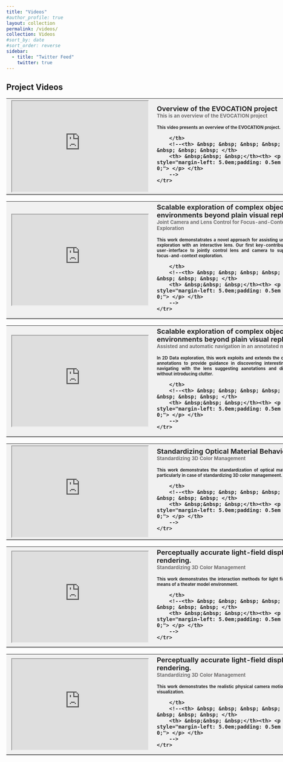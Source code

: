 ```yaml
---
title: "Videos"
#author_profile: true
layout: collection
permalink: /videos/
collection: Videos
#sort_by: date
#sort_order: reverse  
sidebar:
  - title: "Twitter Feed"
    twitter: true
---
```


## Project Videos 
<!-- &nbsp; &nbsp; &nbsp; ESRs &nbsp; &nbsp; &nbsp; Management and Administrative -->

<table style="background-color: #F1F1F1; filter: alpha(opacity=40); opacity: 0.95;border-bottom: 2px solid #AEAEAE; border-right: 2px solid #AEAEAE;width:835px">
	<tbody>	
  <col width="390">
  <col width="433">
	<tr>
	   <th> 
            <iframe width="360" height="240"
              src="https://www.youtube.com/embed/VqbyL_EKTIY">
            </iframe>
		</th>
		<th style="text-align: left"> <font size="4">Overview of the EVOCATION project</font><br>			<font size="2" color="#686666">This is an overview of the EVOCATION project</font><br>
        <!--<font size="2">We present a novel approach for assisting users in 2D data exploration; with an interactive lens. Our first key-contribution is a novel user-interface; to jointly control lens and camera; to support effective focus-and-context exploration.</font>	
        -->
        <p> </p>
        <p style="font-size:70%; text-align:justify;">This video presents an overview of the EVOCATION project.</p>	

        </th>
        <!--<th> &nbsp; &nbsp; &nbsp; &nbsp; &nbsp; &nbsp; &nbsp; &nbsp; </th>
        <th> &nbsp;&nbsp; &nbsp;</th><th> <p style="margin-left: 5.0em;padding: 0.5em 0em 0em 0;"> </p> </th>
        -->
    </tr>

</tbody>		
</table>

<table style="background-color: #F1F1F1; filter: alpha(opacity=40); opacity: 0.95;border-bottom: 2px solid #AEAEAE; border-right: 2px solid #AEAEAE;width:835px">
	<tbody>	
  <col width="390">
  <col width="433">
	<tr>
	   <th> 
            <iframe width="360" height="240"
              src="https://www.youtube.com/embed/SSQFJLYIdD4">
            </iframe>
		</th>
		<th style="text-align: left"> <font size="4">Scalable exploration of complex objects and environments beyond plain visual replication</font><br>			<font size="2" color="#686666">Joint Camera and Lens Control for Focus-and-Context Exploration</font><br>
        <!--<font size="2">We present a novel approach for assisting users in 2D data exploration; with an interactive lens. Our first key-contribution is a novel user-interface; to jointly control lens and camera; to support effective focus-and-context exploration.</font>	
        -->
        <p> </p>
        <p style="font-size:70%; text-align:justify;">This work demonstatrates a novel approach for assisting users in 2D data exploration with an interactive lens. Our first key-contribution is a novel user-interface to jointly control lens and camera to support effective focus-and-context exploration.</p>	

        </th>
        <!--<th> &nbsp; &nbsp; &nbsp; &nbsp; &nbsp; &nbsp; &nbsp; &nbsp; </th>
        <th> &nbsp;&nbsp; &nbsp;</th><th> <p style="margin-left: 5.0em;padding: 0.5em 0em 0em 0;"> </p> </th>
        -->
    </tr>

</tbody>		
</table>

<table style="background-color: #F1F1F1; filter: alpha(opacity=40); opacity: 0.95;border-bottom: 2px solid #AEAEAE; border-right: 2px solid #AEAEAE;width:835px">
	<tbody>	
  <col width="390">
  <col width="433">
	<tr>
	   <th> 
            <iframe width="360" height="240"
              src="https://www.youtube.com/embed/yRiGnIWFUoU">
            </iframe>
		</th>
		<th style="text-align: left"><font size="4">Scalable exploration of complex objects and environments beyond plain visual replication</font><br>			<font size="2" color="#686666">Assisted and automatic navigation in an annotated model</font><br>			
      <p> </p>
        <p style="font-size:70%; text-align:justify;">In 2D Data exploration, this work exploits and extends the conecpt of data annotations to provide guidance in discovering interesting areas while navigating with the lens suggesting aanotations and displaying them without introducing clutter.</p>	
	
        </th>
        <!--<th> &nbsp; &nbsp; &nbsp; &nbsp; &nbsp; &nbsp; &nbsp; &nbsp; </th>
        <th> &nbsp;&nbsp; &nbsp;</th><th> <p style="margin-left: 5.0em;padding: 0.5em 0em 0em 0;"> </p> </th>
        -->
    </tr>

</tbody>		
</table>

<table style="background-color: #F1F1F1; filter: alpha(opacity=40); opacity: 0.95;border-bottom: 2px solid #AEAEAE; border-right: 2px solid #AEAEAE;width:835px">
	<tbody>	
  <col width="390">
  <col width="433">
	<tr>
	   <th> 
            <iframe width="360" height="240"
              src="https://www.youtube.com/embed/Z1PC6W5nGF4">
            </iframe>
		</th>
		<th style="text-align: left"><font size="4">Standardizing Optical Material Behavior</font><br>			<font size="2" color="#686666">Standardizing 3D Color Management</font><br>			
      <p> </p>
        <p style="font-size:70%; text-align:justify;">This work demonstrates the standardization of optical material behavior, particularly in case of standardizing 3D color managemeent.</p>	
	
        </th>
        <!--<th> &nbsp; &nbsp; &nbsp; &nbsp; &nbsp; &nbsp; &nbsp; &nbsp; </th>
        <th> &nbsp;&nbsp; &nbsp;</th><th> <p style="margin-left: 5.0em;padding: 0.5em 0em 0em 0;"> </p> </th>
        -->
    </tr>

</tbody>		
</table>

<table style="background-color: #F1F1F1; filter: alpha(opacity=40); opacity: 0.95;border-bottom: 2px solid #AEAEAE; border-right: 2px solid #AEAEAE;width:835px">
	<tbody>	
  <col width="390">
  <col width="433">
	<tr>
	   <th> 
            <iframe width="360" height="240"
              src="https://www.youtube.com/embed/Eew6LdvF1XA">
            </iframe>
		</th>
		<th style="text-align: left"><font size="4">Perceptually accurate light-field display rendering.</font><br>			<font size="2" color="#686666">Standardizing 3D Color Management</font><br>			
      <p> </p>
        <p style="font-size:70%; text-align:justify;">This work demonstrates the interaction methods for light field displays by means of a theater model environment.</p>	
	
        </th>
        <!--<th> &nbsp; &nbsp; &nbsp; &nbsp; &nbsp; &nbsp; &nbsp; &nbsp; </th>
        <th> &nbsp;&nbsp; &nbsp;</th><th> <p style="margin-left: 5.0em;padding: 0.5em 0em 0em 0;"> </p> </th>
        -->
    </tr>

</tbody>		
</table>

<table style="background-color: #F1F1F1; filter: alpha(opacity=40); opacity: 0.95;border-bottom: 2px solid #AEAEAE; border-right: 2px solid #AEAEAE;width:835px">
	<tbody>	
  <col width="390">
  <col width="433">
	<tr>
	   <th> 
            <iframe width="360" height="240"
              src="https://www.youtube.com/embed/tRYOuGwhmFg">
            </iframe>
		</th>
		<th style="text-align: left"><font size="4">Perceptually accurate light-field display rendering.</font><br>			<font size="2" color="#686666">Standardizing 3D Color Management</font><br>			
      <p> </p>
        <p style="font-size:70%; text-align:justify;">This work demonstrates the realistic physical camera motion for light field visualization.</p>	
	
        </th>
        <!--<th> &nbsp; &nbsp; &nbsp; &nbsp; &nbsp; &nbsp; &nbsp; &nbsp; </th>
        <th> &nbsp;&nbsp; &nbsp;</th><th> <p style="margin-left: 5.0em;padding: 0.5em 0em 0em 0;"> </p> </th>
        -->
    </tr>

</tbody>		
</table>